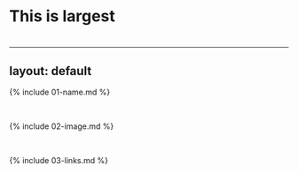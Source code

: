 # This is largest <h1>

---
layout: default
---

{% include 01-name.md %}


<br>

{% include 02-image.md %}

<br>

{% include 03-links.md %}


